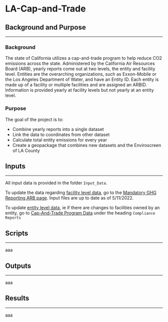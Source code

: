 # LA-Cap-and-Trade


## Background and Purpose
___
### **Background**

The state of California utilizes a cap-and-trade program to help reduce CO2 emissions across the state. Administered by the California Air Resources Board (ARB), yearly reports come out at two levels, the entity and facility level. Entities are the overarching organizations, such as Exxon-Mobile or the Los Angeles Department of Water, and have an Entity ID. Each entity is made up of a facility or multiple facilities and are assigned an ARBID. Information is provided yearly at facility levels but not yearly at an entity level.
### **Purpose**
The goal of the project is to:
  * Combine yearly reports into a single dataset
  * Link the data to coordinates from other dataset
  * Calculate total entity emissions for every year
  * Create a geopackage that combines new datasets and the Enviroscreen of LA County
## Inputs
___
All input data is provided in the folder `Input_Data`.

To update the data regarding [facility level data](2020-ghg-emissions-2021-11-04.xlsx), go to the [Mandatory GHG Reporting ARB page](https://ww2.arb.ca.gov/mrr-data). Input files are up to date as of 5/11/2022.

To update [entity level data](/Input_Data/2019compliancereport.xlsx), ie if there are changes to facilities owned by an entity, go to [Cap-And-Trade Program Data](https://ww2.arb.ca.gov/our-work/programs/cap-and-trade-program/cap-and-trade-program-data) under the heading `Compliance Reports`


## Scripts
___
aaa
## Outputs
___
aaa
## Results
___
aaa
